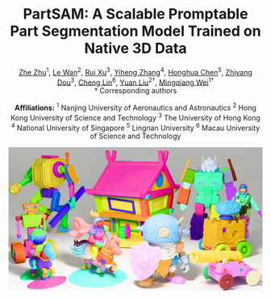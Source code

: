 <div align="center">

# PartSAM: A Scalable Promptable Part Segmentation Model Trained on Native 3D Data

</div>

<div align="center">

[Zhe Zhu](https://scholar.google.com/citations?user=pM4ebg0AAAAJ&hl=zh-CN)<sup>1</sup>, [Le Wan](https://scholar.google.com/citations?user=pM4ebg0AAAAJ&hl=zh-CN)<sup>2</sup>, [Rui Xu](https://ruixu.me/)<sup>3</sup>, [Yiheng Zhang](https://openreview.net/profile?id=~Yiheng_Zhang4)<sup>4</sup>, [Honghua Chen](https://chenhonghua.github.io/clay.github.io/)<sup>5</sup>, [Zhiyang Dou](https://frank-zy-dou.github.io/)<sup>3</sup>, [Cheng Lin](https://clinplayer.github.io/)<sup>6</sup>, [Yuan Liu](https://liuyuan-pal.github.io/)<sup>2&dagger;</sup>, [Mingqiang Wei](https://scholar.google.com/citations?user=TdrJj8MAAAAJ&hl=en)<sup>1&dagger;</sup>
<br>
&dagger; Corresponding authors

**Affiliations:**
<sup>1</sup> Nanjing University of Aeronautics and Astronautics
<sup>2</sup> Hong Kong University of Science and Technology 
<sup>3</sup> The University of Hong Kong
<sup>4</sup> National University of Singapore
<sup>5</sup> Lingnan University
<sup>6</sup> Macau University of Science and Technology

</div>

<p align="center">
  <img src="assets/teaser.png" alt="teaser">
</p>

<div align="center">
